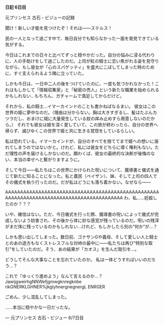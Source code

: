 <!-- title: ビジューの日記：6日目 -->

**日記 6日目**

元プリンセス
古石・ビジューの記録

聞け！新しい才能を見つけたぞ！それは――ステルス！

民の一人となって過ごす中で、毎日自分でも知らなかった一面を発見できている気がする。

今日はこれまでの日々と比べてずっと穏やかだった。自分の悩みに浸る代わりに、人の手助けをして過ごしたのだ。上司が紅の騎士に恋い焦がれる姿を見守りながら、もし彼女が「心のスパゲッティ」を盛大にこぼしてしまった時のために、すぐ支えられるよう隣に立っていた。

しかも今日は、一日中二人の後をつけていたのに、一度も気づかれなかった！これはもしかして「情報収集家」と「秘密の売人」という新たな職業を始められるかもしれない…もちろん、ガチャームで満足してからだけど。

それから、私の騎士…イマーカインドのことも書かねばなるまい。
彼女はこの世界の姫に夢中なのだ。（理由は分からない。胸は大きすぎるし、髪はたぶんカツラだし、おまけに城に大量発生している蚊の痒み止めすら用意しないのだから。） それでも彼女は姫を深く愛していて、この旅が終わったら、自分の世界へ帰らず、滅びゆくこの世界で姫と共に生きる覚悟をしているらしい。

私は恐れている。イマーカインドが、自分のすべてを捨ててまで姫への想いに溺れてしまうのではないかと。けれど、私には彼女をどちらに導く権利もない。ただ理性の声を届けるしかないのだ。願わくば、彼女の最終的な決断が後悔のない、本当の幸せへと繋がりますように。

そして今日――私たちはこの世界にかけられた呪いについて、魔導書と儀式を通じて新たに知ることになった。私と農民（ペイザン）、妹、そして上司の四人でその儀式を執り行ったのだ。だが私はどうにも落ち着かない。なぜなら――

AAAAAAAAAAAAAAAAAAAAAAAAAAAAAAAAAAAAAAAAAAAAAAAAAAAAAAAAAAAAAAAAAAAAAAAAAAAAAAAAAAAAAAAAAA
わ、私……妊娠したのか？？？

いや、確信はない。ただ、今日儀式を行った際、魔導書の呪いによって儀式が完成しないよう妨害され、その後から体に妙な感覚が残っているのだ。呪いの残滓がまだ体に残っているのかもしれない…けれど、もしかしたら別の“何か”が…？

しかも思い出してしまった。数日前、ゴナサンGや義母、そして愛しい人と騎士とのあの途方もなくストレスフルな対峙の最中に――私たちは再び“特別な取引”をしていたのだ。そう、あの結果が「カオス」を生んだ取引を…。

どうしてそんな大事なことを忘れていたのか。
私は一体どうすればいいのだろう…？

これで「ゆっくり進めよう」なんて言えるのか…？
JawijgweirhgNNWefjgmwgknregknbe rikGNERKLGHNER%jkglyhnergnegnergL ENRGER

ごめん、少し混乱してしまった。

……本当に穏やかな一日だったな。

— 元プリンセス 古石・ビジュー 6/7日目
